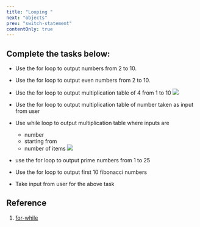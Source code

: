 ```yaml
---
title: "Looping "
next: "objects"
prev: "switch-statement"
contentOnly: true
---
```



## Complete the tasks below:

- Use the for loop to output numbers from 2 to 10.
- Use the for loop to output even numbers from 2 to 10.
- Use the for loop to output multiplication table of 4 from 1 to 10
![](/courseassets/table-4.png)

- Use the for loop to output multiplication table of number taken as input from user
- Use while loop to output multiplication table where inputs are
  - number
  - starting from
  - number of items
![](/courseassets/dynamic-table.png)

- use the for loop to output prime numbers from 1 to 25

- Use the for loop to output first 10 fibonacci numbers
- Take input from user for the above task


## Reference

1. [for-while](https://javascript.info/while-for)